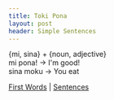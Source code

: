 ```yaml
---
title: Toki Pona
layout: post
header: Simple Sentences
---
```

{mi, sina} + {noun, adjective}  
mi pona! -> I'm good!  
sina moku -> You eat  

[First Words](01FirstWords.md) | [Sentences](03Sentences.md)